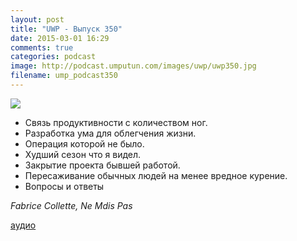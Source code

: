 ```yaml
---
layout: post
title: "UWP - Выпуск 350"
date: 2015-03-01 16:29
comments: true
categories: podcast
image: http://podcast.umputun.com/images/uwp/uwp350.jpg
filename: ump_podcast350
---
```

![](https://podcast.umputun.com/images/uwp/uwp350.jpg)

- Связь продуктивности с количеством ног.
- Разработка ума для облегчения жизни.
- Операция которой не было.
- Худший сезон что я видел.
- Закрытие проекта бывшей работой.
- Пересаживание обычных людей на менее вредное курение.
- Вопросы и ответы

_Fabrice Collette, Ne Mdis Pas_

[аудио](https://podcast.umputun.com/media/ump_podcast350.mp3)
<audio src="https://podcast.umputun.com/media/ump_podcast350.mp3" preload="none"></audio>
